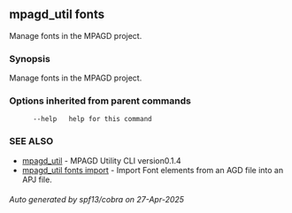 ## mpagd_util fonts

Manage fonts in the MPAGD project.

### Synopsis

Manage fonts in the MPAGD project.

### Options inherited from parent commands

```
      --help   help for this command
```

### SEE ALSO

* [mpagd_util](mpagd_util.md)	 - MPAGD Utility CLI version0.1.4
* [mpagd_util fonts import](mpagd_util_fonts_import.md)	 - Import Font elements from an AGD file into an APJ file.

###### Auto generated by spf13/cobra on 27-Apr-2025

